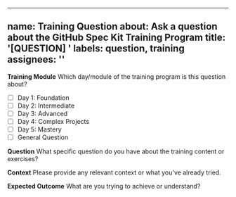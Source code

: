 
---
name: Training Question
about: Ask a question about the GitHub Spec Kit Training Program
title: '[QUESTION] '
labels: question, training
assignees: ''
---

**Training Module**
Which day/module of the training program is this question about?
- [ ] Day 1: Foundation
- [ ] Day 2: Intermediate
- [ ] Day 3: Advanced
- [ ] Day 4: Complex Projects
- [ ] Day 5: Mastery
- [ ] General Question

**Question**
What specific question do you have about the training content or exercises?

**Context**
Please provide any relevant context or what you've already tried.

**Expected Outcome**
What are you trying to achieve or understand?
